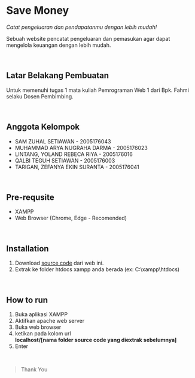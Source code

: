 # Save Money
*Catat pengeluaran dan pendapatanmu dengan lebih mudah!*

Sebuah website pencatat pengeluaran dan pemasukan agar dapat mengelola keuangan dengan lebih mudah.

<br />

## Latar Belakang Pembuatan
Untuk memenuhi tugas 1 mata kuliah Pemrograman Web 1 dari Bpk. Fahmi selaku Dosen Pembimbing.

<br />

## Anggota Kelompok
* SAM ZUHAL SETIAWAN - 2005176043
* MUHAMMAD ARYA NUGRAHA DARMA - 2005176023
* LINTANG, YOLAND REBECA RIYA - 2005176016
* QALBI TEGUH SETIAWAN - 2005176003
* TARIGAN, ZEFANYA EKIN SURANTA - 2005176041

<br />

## Pre-requsite
* XAMPP
* Web Browser (Chrome, Edge - Recomended)

<br />

## Installation
1. Download [source code](https://codeload.github.com/samzuhalsetiawan/save-money/zip/refs/heads/main) dari web ini.
2. Extrak ke folder htdocs xampp anda berada (ex: C:\xampp\htdocs)

<br />

## How to run
1. Buka aplikasi XAMPP
2. Aktifkan apache web server
3. Buka web browser
4. ketikan pada kolom url<br /> **localhost/[nama folder source code yang diextrak sebelumnya]**
5. Enter

<br />

> Thank You